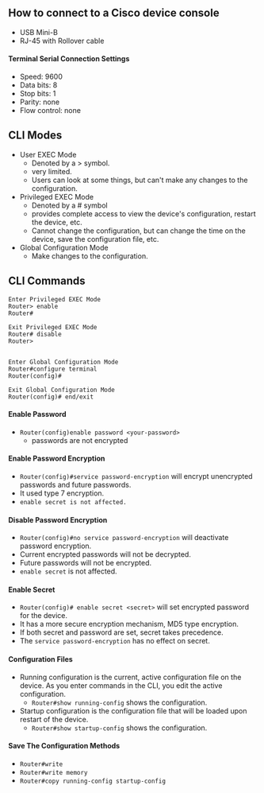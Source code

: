 ## How to connect to a Cisco device console
* USB Mini-B
* RJ-45 with Rollover cable

#### Terminal Serial Connection Settings
* Speed: 9600
* Data bits: 8
* Stop bits: 1
* Parity: none
* Flow control: none

## CLI Modes
* User EXEC Mode 
	* Denoted by a > symbol.
	* very limited.
	* Users can look at some things, but can't make any changes to the configuration.
* Privileged EXEC Mode
	* Denoted by a # symbol
	* provides complete access to view the device's configuration, restart the device, etc.
	* Cannot change the configuration, but can change the time on the device, save the configuration file, etc.
* Global Configuration Mode
	* Make changes to the configuration.


## CLI Commands
```
Enter Privileged EXEC Mode
Router> enable
Router#

Exit Privileged EXEC Mode
Router# disable
Router>


Enter Global Configuration Mode
Router#configure terminal
Router(config)#

Exit Global Configuration Mode
Router(config)# end/exit
```

#### Enable Password
* `Router(config)enable password <your-password>`
	* passwords are not encrypted

#### Enable Password Encryption
* `Router(config)#service password-encryption` will encrypt unencrypted passwords and future passwords.
* It used type 7 encryption.
* `enable secret is not affected.`

#### Disable Password Encryption
* `Router(config)#no service password-encryption` will deactivate password encryption.
* Current encrypted passwords will not be decrypted.
* Future passwords will not be encrypted.
* `enable secret` is not affected.

#### Enable Secret
* `Router(config)# enable secret <secret>` will set encrypted password for the device.
* It has a more secure encryption mechanism, MD5 type encryption.
* If both secret and password are set, secret takes precedence.
* The `service password-encryption` has no effect on secret.

#### Configuration Files
* Running configuration is the current, active configuration file on the device. As you enter commands in the CLI, you edit the active configuration.
	* `Router#show running-config` shows the configuration.
* Startup configuration is the configuration file that will be loaded upon restart of the device.
	* `Router#show startup-config` shows the configuration.

#### Save The Configuration Methods
* `Router#write`
* `Router#write memory`
* `Router#copy running-config startup-config`